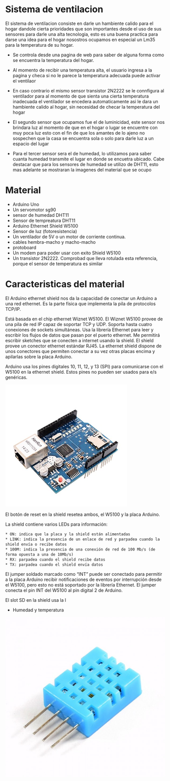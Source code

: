 # Sistema de ventilacion

El sistema de ventilacion consiste en darle un hambiente calido para el hogar dandole  cierta prioridades que son importantes 
desde el uso de sus sensores para darle una alta tecnologia, esto es una buena practica para darse una idea para el hogar 
nosostros ocupamos en especial un Lm35 para la temperatura de su hogar.

* Se controla desde una pagina de web para saber de alguna forma como se encuentra la temperatura del hogar.

* Al momento de recibir una temperatura alta, el usuario ingresa a la pagina y checa si no le parece la temperatura adecuada puede         activar el ventilaor

 * En caso contrario el mismo sensor transistor 2N2222 se le connfigura al ventilador para al momento de que sienta una cierta    temperatura inadecuada el ventilador se encedera automaticamente asi le dara un hambiente calido al hogar, sin necesidad de checar la temperatura del hogar
 
 * El segundo sensor que ocupamos fue el de luminicidad, este sensor nos brindara luz al momento de que en el hogar o lugar se encuentre con muy poca luz esto con el fin de que los amantes de lo ajeno no sospechen que la casa se encuentra sola o solo para darle luz a un espacio del lugar
 
 * Para el tercer sensor sera el de humedad, lo utilizamos para saber cuanta humedad transmite el lugar en donde se encuetra   ubicado. 
 Cabe destacar que para los sensores de humedad se utilizo de DHT11, esto mas adelante se mostraran la imagenes del material que se ocupo 
 
# Material 
* Arduino Uno 
* Un servomotor sg90
* sensor de humedad DHT11
* Sensor de tempreatura DHT11
* Arduino Ethernet Shield W5100
* Sensor de luz (fotoresistencia)
* Un ventilador de 5V o un motor de corriente continua.
* cables hembra-macho y macho-macho
* protoboard
* Un modem para poder usar con exito Shield W5100
* Un transistor 2N2222. Comprobad que lleva rotulada esta referencia, porque el sensor de temperatura es similar

# Caracteristicas del material
  El Arduino ethernet shield nos da la capacidad de conectar un Arduino a una red ethernet. Es la parte física que implementa la  pila de protocolos TCP/IP.     
     
  Está basada en el chip ethernet Wiznet W5100. El Wiznet W5100 provee de una pila de red IP capaz de soportar TCP y UDP. Soporta  hasta cuatro conexiones de sockets simultáneas. Usa la librería Ethernet para leer y escribir los flujos de datos que pasan por  el puerto ethernet. Me permitirá escribir sketches que se conecten a internet usando la shield.
  El shield provee un conector ethernet estándar RJ45. La ethernet shield dispone de unos conectores que permiten conectar a su vez otras placas encima y apilarlas sobre la placa Arduino.

Arduino usa los pines digitales 10, 11, 12, y 13 (SPI) para comunicarse con el W5100 en la ethernet shield. Estos pines no pueden ser usados para e/s genéricas.

 ![imagen de Arduino Ethernet Shield W5100](https://github.com/CLAUjade24/Sistemadeventilacion/blob/master/imagSistemaventilador/ArduinoEthernetShield%20w5100.jpg)

El botón de reset en la shield resetea ambos, el W5100 y la placa Arduino.

La shield contiene varios LEDs para información:

    * ON: indica que la placa y la shield están alimentadas
    * LINK: indica la presencia de un enlace de red y parpadea cuando la shield envía o recibe datos
    * 100M: indica la presencia de una conexión de red de 100 Mb/s (de forma opuesta a una de 10Mb/s)
    * RX: parpadea cuando el shield recibe datos
    * TX: parpadea cuando el shield envía datos

El jumper soldado marcado como “INT” puede ser conectado para permitir a la placa Arduino recibir notificaciones de eventos por interrupción desde el W5100, pero esto no está soportado por la librería Ethernet. El jumper conecta el pin INT del W5100 al pin digital 2 de Arduino.

El slot SD en la shield usa la l


  * Humedad y temperatura
  
 ![imagen de sensore dht11](https://github.com/CLAUjade24/Sistemadeventilacion/blob/master/imagSistemaventilador/sensor-de-humedad-y-temperatura-dht11.jpg)


 
 
 
